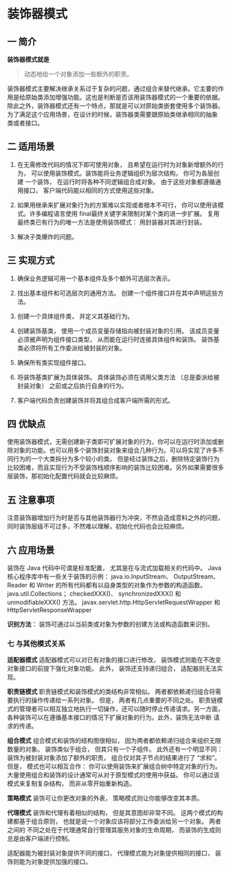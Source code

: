 # 装饰器模式

## 一 简介
**装饰器模式就是**
>动态地给一个对象添加一些额外的职责。

装饰器模式主要解决继承关系过于复杂的问题，通过组合来替代继承。它主要的作用是给原始类添加增强功能。这也是判断是否该用装饰器模式的一个重要的依据。
除此之外，装饰器模式还有一个特点，那就是可以对原始类嵌套使用多个装饰器。为了满足这个应用场景，在设计的时候，装饰器类需要跟原始类继承相同的抽象
类或者接口。 


## 二 适用场景

1. 在无需修改代码的情况下即可使用对象， 且希望在运行时为对象新增额外的行为， 可以使用装饰模式。装饰能将业务逻辑组织为层次结构， 你可为各层创建
   一个装饰， 在运行时将各种不同逻辑组合成对象。 由于这些对象都遵循通用接口， 客户端代码能以相同的方式使用这些对象。
2. 如果用继承来扩展对象行为的方案难以实现或者根本不可行， 你可以使用该模式。许多编程语言使用 final最终关键字来限制对某个类的进一步扩展。 复用
   最终类已有行为的唯一方法是使用装饰模式： 用封装器对其进行封装。

3. 解决子类爆炸的问题。

## 三 实现方式
1. 确保业务逻辑可用一个基本组件及多个额外可选层次表示。

2. 找出基本组件和可选层次的通用方法。 创建一个组件接口并在其中声明这些方法。

3. 创建一个具体组件类， 并定义其基础行为。

4. 创建装饰基类， 使用一个成员变量存储指向被封装对象的引用。 该成员变量必须被声明为组件接口类型， 从而能在运行时连接具体组件和装饰。 装饰基类必须将所有工作委派给被封装的对象。

5. 确保所有类实现组件接口。

6. 将装饰基类扩展为具体装饰。 具体装饰必须在调用父类方法 （总是委派给被封装对象） 之前或之后执行自身的行为。

7. 客户端代码负责创建装饰并将其组合成客户端所需的形式。



## 四 优缺点
使用装饰器模式，无需创建新子类即可扩展对象的行为，你可以在运行时添加或删除对象的功能。也可以用多个装饰封装对象来组合几种行为。可以将实现了许多不
同行为的一个大类拆分为多个较小的类。
但是经过装饰之后，删除特定装饰行为比较困难，而且实现行为不受装饰栈顺序影响的装饰比较困难。另外如果需要很多层装饰，那初始化配置代码就会比较麻烦。

## 五 注意事项

注意装饰器增加行为时是否与其他装饰器行为冲突，不然会造成意料之外的问题，同时装饰层级不可过多，不然难以理解，初始化代码也会比较麻烦。

## 六 应用场景

装饰在 Java 代码中可谓是标准配置， 尤其是在与流式加载相关的代码中。
Java 核心程序库中有一些关于装饰的示例：
java.io.InputStream、 OutputStream、 Reader 和 Writer 的所有代码都有以自身类型的对象作为参数的构造函数。
java.util.Collections； checkedXXX()、 synchronizedXXX() 和 unmodifiableXXX() 方法。
javax.servlet.http.HttpServletRequestWrapper 和 HttpServletResponseWrapper

**识别方法**： 装饰可通过以当前类或对象为参数的创建方法或构造函数来识别。

### 七 与其他模式关系

**适配器模式**
适配器模式可以对已有对象的接口进行修改， 装饰模式则能在不改变对象接口的前提下强化对象功能。 此外， 装饰还支持递归组合， 适配器则无法实现。

**职责链模式**
职责链模式和装饰模式的类结构非常相似。 两者都依赖递归组合将需要执行的操作传递给一系列对象。 但是， 两者有几点重要的不同之处。
职责链模式的管理者可以相互独立地执行一切操作，还可以随时停止传递请求。另一方面，各种装饰可以在遵循基本接口的情况下扩展对象的行为。此外，装饰无法中断
请求的传递。

**组合模式**
组合模式和装饰的结构图很相似， 因为两者都依赖递归组合来组织无限数量的对象。
装饰类似于组合， 但其只有一个子组件。 此外还有一个明显不同： 装饰为被封装对象添加了额外的职责， 组合仅对其子节点的结果进行了 “求和”。
但是， 模式也可以相互合作： 你可以使用装饰来扩展组合树中特定对象的行为。
大量使用组合和装饰的设计通常可从对于原型模式的使用中获益。 你可以通过该模式来复制复杂结构， 而非从零开始重新构造。

**策略模式**
装饰可让你更改对象的外表， 策略模式则让你能够改变其本质。

**代理模式**
装饰和代理有着相似的结构， 但是其意图却非常不同。 这两个模式的构建都基于组合原则， 也就是说一个对象应该将部分工作委派给另一个对象。 两者之间的
不同之处在于代理通常自行管理其服务对象的生命周期， 而装饰的生成则总是由客户端进行控制。

适配器能为被封装对象提供不同的接口， 代理模式能为对象提供相同的接口， 装饰则能为对象提供加强的接口。